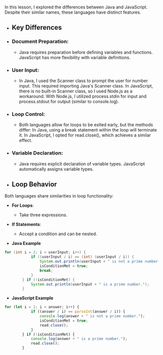 In this lesson, I explored the differences between Java and JavaScript. Despite their similar names, these languages have distinct features.

- ## Key Differences
- ### Document Preparation:

    - Java requires preparation before defining variables and functions.
JavaScript has more flexibility with variable definitions.

- ### User Input:

    - In Java, I used the Scanner class to prompt the user for number input.
This required importing Java's Scanner class.
In JavaScript, there is no built-in Scanner class, so I used Node.js as a workaround.
With Node.js, I utilized process.stdin for input and process.stdout for output (similar to console.log).

- ### Loop Control:

    - Both languages allow for loops to be exited early, but the methods differ:
In Java, using a break statement within the loop will terminate it.
In JavaScript, I opted for read.close(), which achieves a similar effect.

- ### Variable Declaration:

    - Java requires explicit declaration of variable types.
JavaScript automatically assigns variable types.
- ## Loop Behavior
Both languages share similarities in loop functionality:

- **For Loops**:
    - Take three expressions.

- **If Statements**:
    - Accept a condition and can be nested.

- **Java Example**
```java
for (int i = 2; i < userInput; i++) {
            if ((userInput / i) == (int) (userInput / i)) {
                System.out.println(userInput + " is not a prime number.");
                isConditionMet = true;
                break;
            }
        } if (!isConditionMet) {
            System.out.println(userInput + " is a prime number.");
        }
```
- **JavaScript Example**
```javascript
for (let i = 2; i < answer; i++) {
            if ((answer / i) == parseInt(answer / i)) {
                console.log(answer + " is not a prime number.");
                isConditionMet = true;
                read.close();
            }
        } if (!isConditionMet) {
            console.log(answer + " is a prime number.");
            read.close();
        }
```